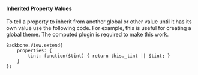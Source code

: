 #### Inherited Property Values

To tell a property to inherit from another global or other value until it has its own value use the following code.  For example, this is useful for creating a global theme.  The computed plugin is required to make this work.

```
Backbone.View.extend{
	properties: {
		tint: function($tint) { return this._tint || $tint; }
	}
};
```
